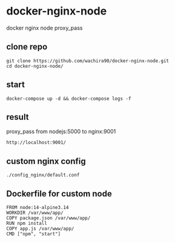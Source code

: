 # docker-nginx-node
docker nginx node proxy_pass


## clone repo

````
git clone https://github.com/wachira90/docker-nginx-node.git
cd docker-nginx-node/
````

## start
````
docker-compose up -d && docker-compose logs -f
````

## result

proxy_pass from nodejs:5000 to nginx:9001

````
http://localhost:9001/
````

## custom nginx config

````
./config_nginx/default.conf

````

## Dockerfile for custom node

````
FROM node:14-alpine3.14
WORKDIR /var/www/app/
COPY package.json /var/www/app/
RUN npm install
COPY app.js /var/www/app/
CMD ["npm", "start"]
````
